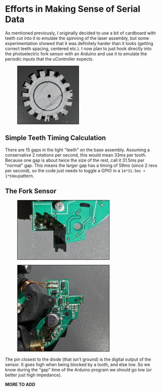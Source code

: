 # Efforts in Making Sense of Serial Data
As mentioned previously, I originally decided to use a bit of cardboard with teeth cut into it to emulate the spinning of the laser assembly, but some experimentation showed that it was definitely harder than it looks (getting correct teeth spacing, centered etc.). I now plan to just hook directly into the photoelectric fork sensor with an Arduino and use it to emulate the periodic inputs that the uController expects.

<figure>
<img width="200" src="../Images/failedTeethThing.jpg" alt="" style="border:1px solid black;"/>
<figcaption style="font-style: italic;">
</figcaption>
</figure>

## Simple Teeth Timing Calculation
There are 15 gaps in the light "teeth" on the base assembly. Assuming a conservative 2 rotations per second, this would mean 33ms per tooth. Because one gap is about twice the size of the rest, call it 31.5ms per "normal" gap. This means the larger gap has a timing of 59ms (since 2 revs per second), so the code just needs to toggle a GPIO in a `14*31.5ms + 1*59ms`pattern.

## The Fork Sensor
<figure>
<img width="300" src="../Images/forkSensor1.jpg" alt="" style="border:1px solid black;"/>
<figcaption style="font-style: italic;">
</figcaption>
</figure>

<figure>
<img width="300" src="../Images/forkSensor2.jpg" alt="" style="border:1px solid black;"/>
<figcaption style="font-style: italic;">
</figcaption>
</figure>

The pin closest to the diode (that isn't ground) is the digital output of the sensor. It goes high when being blocked by a tooth, and else low. So we know during the "gap" time of the Arduino program we should go low (or better just high impedance).

**MORE TO ADD**